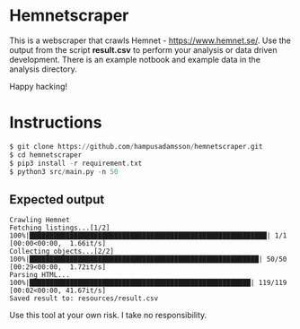 # Hemnetscraper
This is a webscraper that crawls Hemnet - https://www.hemnet.se/. 
Use the output from the script **result.csv** to perform your analysis or data driven development. There is an example notbook and example data in the analysis directory.

Happy hacking!

# Instructions
```python
$ git clone https://github.com/hampusadamsson/hemnetscraper.git
$ cd hemnetscraper
$ pip3 install -r requirement.txt
$ python3 src/main.py -n 50 
```

## Expected output
```
Crawling Hemnet
Fetching listings...[1/2]
100%|███████████████████████████████████████████████████████████| 1/1 [00:00<00:00,  1.66it/s]
Collecting objects...[2/2]
100%|█████████████████████████████████████████████████████████| 50/50 [00:29<00:00,  1.72it/s]
Parsing HTML...
100%|███████████████████████████████████████████████████████| 119/119 [00:02<00:00, 41.67it/s]
Saved result to: resources/result.csv
```

Use this tool at your own risk. I take no responsibility.